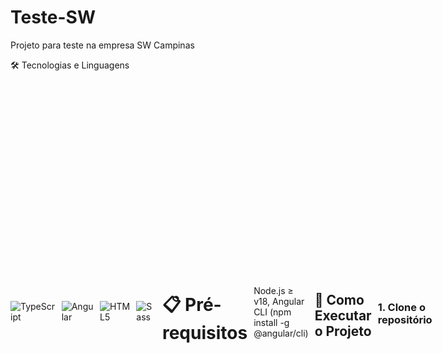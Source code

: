 # Teste-SW
Projeto para teste na empresa SW Campinas

🛠️ Tecnologias e Linguagens
<div style="display: flex; gap: 10px; align-items: center;">
<img src="https://img.shields.io/badge/TypeScript-3178C6?style=for-the-badge&logo=typescript&logoColor=white" alt="TypeScript" /> <img src="https://img.shields.io/badge/Angular-DD0031?style=for-the-badge&logo=angular&logoColor=white" alt="Angular" /> <img src="https://img.shields.io/badge/HTML5-E34F26?style=for-the-badge&logo=html5&logoColor=white" alt="HTML5" /> <img src="https://img.shields.io/badge/Sass-CC6699?style=for-the-badge&logo=sass&logoColor=white" alt="Sass" />

# 📋 Pré-requisitos
 Node.js ≥ v18,
 Angular CLI (npm install -g @angular/cli)

## 🚀 **Como Executar o Projeto**

### 1. **Clone o repositório**
```bash
git clone https://github.com/rafaelfriske/Teste-SW.git
cd Teste-SW

2. 📦 Instale as dependências
bash
npm install
3. ⚡ Inicie o servidor de desenvolvimento
bash
ng serve
👉 Acesse: http://localhost:4200

## 🔍 **Configuração Prévia (IMPORTANTE)**

Antes de fazer login, verifique a URL da API no arquivo:  
`src/environments/environment.ts`  

📌 **No meu caso específico:**  
```typescript
export const environment = {
  apiUrl: 'https://localhost:44307/api' // IIS Express padrão
};

🔗 Documentação da API: Link aqui https://github.com/rafaelfriske/api-sw/blob/main/README.md

## 🔐 Como Usar (Login de Teste)

### 📝 Credenciais de Teste
**E-mail:** `teste@teste.com`  
**Senha:** `123456`

### 🚀 Passos para Login
1. Acesse a página de login em `http://localhost:4200/login`
2. Insira as credenciais acima
3. Clique no botão **"Entrar"**

🔒 *Aviso: Estas são credenciais temporárias para testes*
.
-> Você será redirecionado para a tela de tarefas.
Para adicionar uma nova tarefa, preencha todos os campos: Título, Descrição e Data Prevista. A tabela de "tarefas pendentes" será atualizada automaticamente.
Para alterar o status de pendente para concluído, clique em "Editar Tarefa", abra o modal, altere para "Concluído" e salve. A tabela de tarefas concluídas será atualizada automaticamente.
Para reverter uma tarefa concluída para pendente, siga o mesmo procedimento.
O botão "Remover" irá remover a tarefa do front-end, mas ela continuará no banco de dados para fins de relatórios.

-> Considerações finais
Este projeto demonstra algumas funcionalidades do meu dia a dia, como o uso de modais que carregam dados da tela de tarefas para edição, por exemplo. Para o design, utilizei uma IA disponível (DeepSeek).
O projeto foi desenvolvido no sábado e parte do domingo. Fico à disposição para dúvidas ou uma conversa. Obrigado pela oportunidade!

Se precisar de mais alguma ajuda ou quiser que eu revise algum trecho específico, estou aqui!
